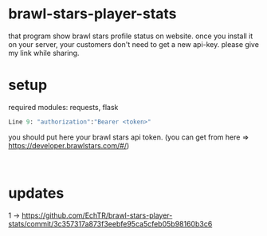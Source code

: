 # brawl-stars-player-stats
that program show brawl stars profile status on website. once you install it on your server, your customers don't need to get a new api-key.
please give my link while sharing.

# setup

required modules: requests, flask
```python
Line 9: "authorization":"Bearer <token>"
```
you should put here your brawl stars api token. (you can get from here => https://developer.brawlstars.com/#/)

<br>

# updates
1 -> https://github.com/EchTR/brawl-stars-player-stats/commit/3c357317a873f3eebfe95ca5cfeb05b98160b3c6 
